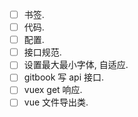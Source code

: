 - [ ] 书签.
- [ ] 代码.
- [ ] 配置.
- [ ] 接口规范.
- [ ] 设置最大最小字体, 自适应.
- [ ] gitbook 写 api 接口.
- [ ] vuex get 响应.
- [ ] vue 文件导出类.
